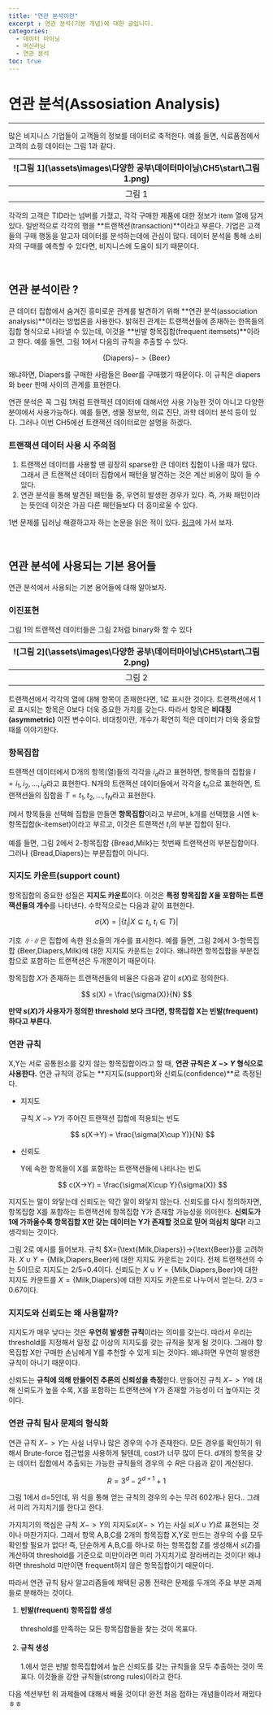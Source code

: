 ```yaml
---
title: "연관 분석이란"
excerpt : 연관 분석(기본 개념)에 대한 글입니다.
categories:
  - 데이터 마이닝
  - 머신러닝
  - 연관 분석
toc: true
---
```


# 연관 분석(Assosiation Analysis)
---

많은 비지니스 기업들이 고객들의 정보를 데이터로 축적한다. 예를 들면, 식료품점에서 고객의 쇼핑 데이터는 그림 1과 같다.

|![그림 1](\assets\images\다양한 공부\데이터마이닝\CH5\start\그림 1.png)|
|:--:|
|그림 1|

각각의 고객은 TID라는 넘버를 가졌고, 각각 구매한 제품에 대한 정보가 item 열에 담겨있다. 
일반적으로 각각의 행을 **트랜잭션(transaction)**이라고 부른다.
기업은 고객들의 구매 행동을 알고자 데이터를 분석하는데에 관심이 많다. 데이터 분석을 통해 소비자의 구매를 예측할 수 있다면, 비지니스에 도움이 되기 때문이다.

<br/>

## 연관 분석이란 ?

큰 데이터 집합에서 숨겨진 흥미로운 관계를 발견하기 위해 **연관 분석(association analysis)**이라는 방법론을 사용한다. 
밝혀진 관계는 트랜잭션들에 존재하는 한목들의 집합 형식으로 나타낼 수 있는데, 이것을 **빈발 항목집합(frequent itemsets)**이라고 한다.
예를 들면, 그림 1에서 다음의 규칙을 추출할 수 있다.

$$
\{\text{Diapers}\} -> \{\text{Beer}\}
$$

왜냐하면, Diapers를 구매한 사람들은 Beer를 구매했기 때문이다. 이 규칙은 diapers와 beer 판매 사이의 관계를 표현한다. 

연관 분석은 꼭 그림 1처럼 트랜잭션 데이터에 대해서만 사용 가능한 것이 아니고 다양한 분야에서 사용가능하다. 예를 들면, 생물 정보학, 의료 진단, 과학 데이터 분석 등이 있다.
그러나 이번 CH5에선 트랜잭션 데이터로만 설명을 하겠다.

### 트랜잭션 데이터 사용 시 주의점

1. 트랜잭션 데이터를 사용할 땐 굉장히 sparse한 큰 데이터 집합이 나올 때가 많다. 그래서 큰 트랜잭션 데이터 집합에서 패턴을 발견하는 것은 계산 비용이 많이 들 수 있다.
2. 연관 분석을 통해 발견된 패턴들 중, 우연히 발생한 경우가 있다. 즉, 가짜 패턴이라는 뜻인데 이것은 가끔 다른 패턴들보다 더 흥미로울 수 있다.

1번 문제를 딥러닝 해결하고자 하는 논문을 읽은 적이 있다. [링크](https://yhyuntak.github.io/click-through%20rate%20prediction/%EB%85%BC%EB%AC%B8%20%EB%A6%AC%EB%B7%B0/Deep_interest_Network/)에 가서 보자.

<br/> 

## 연관 분석에 사용되는 기본 용어들

연관 분석에서 사용되는 기본 용어들에 대해 알아보자.

### 이진표현

그림 1의 트랜잭션 데이터들은 그림 2처럼 binary화 할 수 있다

|![그림 2](\assets\images\다양한 공부\데이터마이닝\CH5\start\그림 2.png)|
|:--:|
|그림 2|

트랜잭션에서 각각의 열에 대해 항목이 존재한다면, 1로 표시한 것이다.
트랜잭션에서 1로 표시되는 항목은 0보다 더욱 중요한 가치를 갖는다. 따라서 항목은 **비대칭(asymmetric)** 이진 변수이다. 
비대칭이란, 개수가 확연히 적은 데이터가 더욱 중요할 때를 이야기한다. 

### 항목집합

트랜잭션 데이터에서 D개의 항목(열)들의 각각을 $i_d$라고 표현하면, 항목들의 집합을 $I={i_1,i_2,...,i_d}$라고 표현한다.
N개의 트랜잭션 데이터들에서 각각을 $t_n$으로 표현하면, 트랜잭션들의 집합을 $T={t_1,t_2,...,t_N}$라고 표현한다.

$I$에서 항목들을 선택해 집합을 만들면 **항목집합**이라고 부르며, k개를 선택했을 시엔 k-항목집합(k-itemset)이라고 부르고, 이것은 트랜잭션 $t_i$의 부분 집합이 된다. 

예를 들면, 그림 2에서 2-항목집합 {Bread,Milk}는 첫번째 트랜잭션의 부분집합이다. 그러나 {Bread,Diapers}는 부분집합이 아니다.

### 지지도 카운트(support count)

항목집합의 중요한 성질은 **지지도 카운트**이다. 이것은 **특정 항목집합 $X$을 포함하는 트랜잭션들의 개수**를 나타낸다.
수학적으로는 다음과 같이 표현한다.

$$
\sigma(X) = |\{t_i | X \subseteq t_i,\;t_i \in T \}|
$$

기호 $\|\cdot\|$은 집합에 속한 원소들의 개수를 표시한다. 예를 들면, 그림 2에서 3-항목집합 {Beer,Diapers,Milk}에 대한 지지도 카운트는 2이다. 왜냐하면 항목집합을 부분집합으로 포함하는 트랜잭션은 두개뿐이기 때문이다.

항목집합 $X$가 존재하는 트랜잭션들의 비율은 다음과 같이 $s(X)$로 정의한다.

$$
s(X) = \frac{\sigma(X)}{N}
$$

**만약 $s(X)$가 사용자가 정의한 threshold 보다 크다면, 항목집합 X는 빈발(frequent)하다고 부른다.**

### 연관 규칙

X,Y는 서로 공통원소를 갖지 않는 항목집합이라고 할 때, **연관 규칙은 $X\;->\;Y$ 형식으로 사용한다.**
연관 규칙의 강도는 **지지도(support)와 신뢰도(confidence)**로 측정된다. 

* 지지도

  규칙 $X\;->\;Y$가 주어진 트랜잭션 집합에 적용되는 빈도 

  $$
  s(X->Y) = \frac{\sigma(X\cup Y)}{N}
  $$

* 신뢰도

  Y에 속한 항목들이 X를 포함하는 트랜잭션들에 나타나는 빈도

  $$
  c(X->Y) = \frac{\sigma(X\cup Y}{\sigma(X)}
  $$

지지도는 말이 와닿는데 신뢰도는 약간 말이 와닿지 않는다. 신뢰도를 다시 정의하자면, 항목집합 X를 포함하는 트랜잭션에 항목집합 Y가 존재할 가능성을 의미한다. **신뢰도가 1에 가까울수록 항목집합 X만 갖는 데이터는 
Y가 존재할 것으로 믿어 의심치 않다!** 라고 생각되는 것이다.

그림 2로 예시를 들어보자.
규칙 $X=\{\text{Milk,Diapers}\}->\{\text{Beer}\}를 고려하자. $X\cup Y=\{\text{Milk,Diapers,Beer}\}$에 대한 지지도 카운트는 2이다. 전체 트랜잭션의 수는 5이므로 지지도는 2/5=0.4이다.
신뢰도는 $X\cup Y=\{\text{Milk,Diapers,Beer}\}$에 대한 지지도 카운트를 $X=\{\text{Milk,Diapers}\}$에 대한 지지도 카운트로 나누어서 얻는다. 2/3 = 0.67이다.

### 지지도와 신뢰도는 왜 사용할까?

지지도가 매우 낮다는 것은 **우연히 발생한 규칙**이라는 의미를 갖는다. 따라서 우리는 threshold를 지정해서 일정 값 이상의 지지도를 갖는 규칙을 찾게 될 것이다.
그래야 항목집합 X만 구매한 손님에게 Y를 추천할 수 있게 되는 것이다. 왜냐하면 우연히 발생한 규칙이 아니기 때문이다.

신뢰도는 **규칙에 의해 만들어진 추론의 신뢰성을 측정**한다. 만들어진 규칙 $X->Y$에 대해 신뢰도가 높을 수록, X를 포함하는 트랜잭션에 Y가 존재할 가능성이 더 높아지는 것이다. 

### 연관 규칙 탐사 문제의 형식화

연관 규칙 $X->Y$는 사실 너무나 많은 경우의 수가 존재한다. 모든 경우를 확인하기 위해서 Brute-force 접근법을 사용하게 될텐데, cost가 너무 많이 든다. d개의 항목을 갖는 데이터 집합에서 추출되는 
가능한 규칙들의 경우의 수 $R$은 다음과 같이 계산된다.

$$
R=3^d-2^{d+1}+1
$$

그림 1에서 d=5인데, 위 식을 통해 얻는 규칙의 경우의 수는 무려 602개나 된다.. 그래서 미리 가지치기를 한다고 한다.

가지치기의 핵심은 규칙 $X->Y$의 지지도$s(X->Y)$는 사실 $s(X\cup Y)$로 표현되는 것이나 마찬가지다. 그래서 항목 A,B,C를 2개의 항목집합 X,Y로 만드는 경우의 수를 모두 확인할 필요가 없다!
즉, 단순하게 A,B,C를 하나로 하는 항목집합 Z를 생성해서 $s(Z)$를 계산하여 threshold를 기준으로 미만이라면 미리 가지치기로 잘라버리는 것이다! 왜냐하면 threshold 미만이면 frequent하지 않은 항목집합이기 때문이다.

따라서 연관 규칙 탐사 알고리즘들에 채택된 공통 전략은 문제를 두개의 주요 부분 과제들로 분해하는 것이다.
1. **빈발(frequent) 항목집합 생성**<br/><br/>
  threshold를 만족하는 모든 항목집합들을 찾는 것이 목표다.<br/><br/>
2. **규칙 생성** <br/><br/>
  1.에서 얻은 빈발 항목집합에서 높은 신뢰도를 갖는 규칙들을 모두 추출하는 것이 목표다. 이것들을 강한 규칙들(strong rules)이라고 한다.

다음 섹션부턴 위 과제들에 대해서 배울 것이다! 완전 처음 접하는 개념들이라서 재밌다 ㅎㅎ